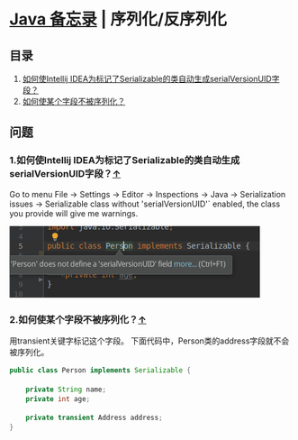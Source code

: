 # [Java 备忘录](README.md) | 序列化/反序列化
## 目录
  1. [如何使Intellij IDEA为标记了Serializable的类自动生成serialVersionUID字段？](#idea-serial-version-uid)
  2. [如何使某个字段不被序列化？](#exclude-field)  

## 问题
### 1.如何使Intellij IDEA为标记了Serializable的类自动生成serialVersionUID字段？<a name="idea-serial-version-uid"></a>[↑](#top)
Go to menu File → Settings → Editor → Inspections → Java → Serialization issues → Serializable class without 'serialVersionUID'` enabled, the class you provide will give me warnings.

![Intellij IDEA对实现了Serializable接口却没有定义serialVersionUID字段的类的警告](/images/idea-serialization-warning.png)
### 2.如何使某个字段不被序列化？<a name="exclude-field"></a>[↑](#top)
用transient关键字标记这个字段。
下面代码中，Person类的address字段就不会被序列化。
```java
public class Person implements Serializable {

	private String name;
	private int age;
	
	private transient Address address;
}
```